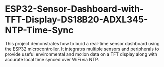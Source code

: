 # ESP32-Sensor-Dashboard-with-TFT-Display-DS18B20-ADXL345-NTP-Time-Sync
This project demonstrates how to build a real-time sensor dashboard using the ESP32 microcontroller. It integrates multiple sensors and peripherals to provide useful environmental and motion data on a TFT display along with accurate local time synced over WiFi via NTP.
